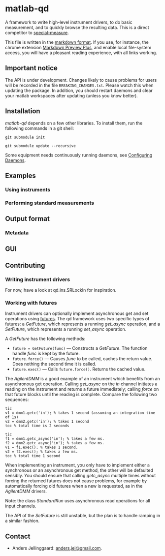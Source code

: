 # matlab-qd

A framework to write high-level instrument drivers, to do basic measurement,
and to quickly browse the resulting data. This is a direct competitor to
[special-measure](https://code.google.com/p/special-measure/).

This file is written in the [markdown
format](http://daringfireball.net/projects/markdown/syntax). If you use, for
instance, the chrome extension [Markdown Preview
Plus](https://chrome.google.com/webstore/detail/markdown-preview-plus/febilkbfcbhebfnokafefeacimjdckgl),
and enable local file-system access,
you will have a pleasant reading experience, with all links working.

## Important notice

The API is under development. Changes likely to cause problems for users will
be recorded in the file `BREAKING_CHANGES.txt`. Please watch this when
updating the package. In addition, you should restart daemons and clear your
matlab workspaces after updating (unless you know better).

## Installation

*matlab-qd* depends on a few other libraries. To install them,
run the following commands in a git shell:

`git submodule init`

`git submodule update --recursive`

Some equipment needs continuously running daemons, see [Configuring
Daemons](+qd/+daemons/config-example/README.md).

## Examples

### Using instruments

### Performing standard measurements

## Output format

### Metadata

## GUI

## Contributing

### Writing instrument drivers

For now, have a look at qd.ins.SRLockIn for inspiration.

### Working with futures

Instrument drivers can optionally implement asynchronous get and set
operations using [futures](http://en.wikipedia.org/wiki/Futures_and_promises).
The qd framework uses two specific types of futures: a _GetFuture_, which
represents a running _get_async_ operation, and a _SetFuture_, which
represents a running _set_async_ operation.

A _GetFuture_ has the following methods:
* `future = GetFuture(func)` &mdash; Constructs a _GetFuture_. The function
  handle _func_ is kept by the future.
* `future.force()` &mdash; Causes _func_ to be called, caches the return
  value. Does nothing the second time it is called.
* `future.exec()` &mdash; Calls `future.force()`. Returns the cached value.

The _AgilentDMM_ is a good example of an instrument which benefits from an
asynchronous get operation. Calling _get_async_ on the _in_ channel initiates
a reading on the instrument and returns a future immediately; calling _force_
on that future blocks until the reading is complete. Compare the following two sequences:

    tic
    v1 = dmm1.getc('in'); % takes 1 second (assuming an integration time of 1s)
    v2 = dmm2.getc('in'); % takes 1 second
    toc % total time is 2 seconds

    tic
    f1 = dmm1.getc_async('in'); % takes a few ms.
    f2 = dmm2.getc_async('in'); % takes a few ms.
    v1 = f1.exec(); % takes 1 second.
    v2 = f2.exec(); % takes a few ms.
    toc % total time 1 second

When implementing an instrument, you only have to implement either a
synchronous or an asynchronous get method, the other will be defaulted
sensibly. You should ensure that calling _getc_async_ multiple times without
forcing the returned futures does not cause problems, for example by
automatically forcing old futures when a new is requested, as in the
_AgilentDMM_ drivers.

Note: the class _StandardRun_ uses asynchronous read operations for all
input channels.

The API of the _SetFuture_ is still unstable, but the plan is to handle
ramping in a similar fashion.

## Contact
* Anders Jellinggaard: <anders.jel@gmail.com>.
